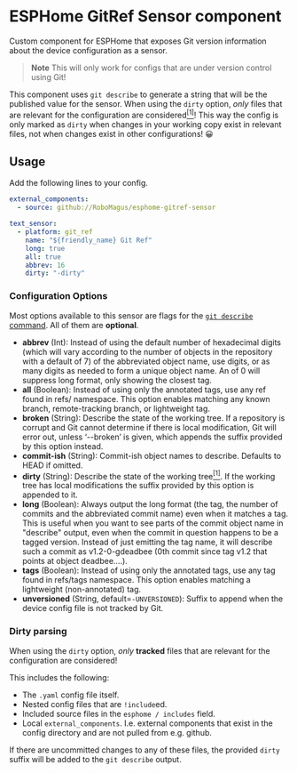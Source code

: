 # ESPHome GitRef Sensor component

Custom component for ESPHome that exposes Git version information about the device configuration as a sensor.

> **Note**
> This will only work for configs that are under version control using Git!


This component uses `git describe` to generate a string that will be the published value for the sensor.
When using the `dirty` option, _only_ files that are relevant for the configuration are considered[<sup>[1]</sup>](#dirty-parsing)!  This way the config is only marked as `dirty` when changes in your working copy exist in relevant files, not when changes exist in other configurations! :grinning:

## Usage

Add the following lines to your config.

```yaml
external_components:
  - source: github://RoboMagus/esphome-gitref-sensor

text_sensor:
  - platform: git_ref
    name: "${friendly_name} Git Ref"
    long: true
    all: true
    abbrev: 16
    dirty: "-dirty"
```

### Configuration Options

Most options available to this sensor are flags for the [`git describe` command](https://git-scm.com/docs/git-describe).
All of them are **optional**.

- **abbrev** (Int): Instead of using the default number of hexadecimal digits (which will vary according to the number of objects in the repository with a default of 7) of the abbreviated object name, use <n> digits, or as many digits as needed to form a unique object name. An <n> of 0 will suppress long format, only showing the closest tag.
- **all** (Boolean): Instead of using only the annotated tags, use any ref found in refs/ namespace. This option enables matching any known branch, remote-tracking branch, or lightweight tag.
- **broken** (String): Describe the state of the working tree. If a repository is corrupt and Git cannot determine if there is local modification, Git will error out, unless ‘--broken’ is given, which appends the suffix provided by this option instead.
- **commit-ish** (String): Commit-ish object names to describe. Defaults to HEAD if omitted.
- **dirty** (String): Describe the state of the working tree[<sup>[1]</sup>](#dirty-parsing). If the working tree has local modifications the suffix provided by this option is appended to it.
- **long** (Boolean): Always output the long format (the tag, the number of commits and the abbreviated commit name) even when it matches a tag. This is useful when you want to see parts of the commit object name in "describe" output, even when the commit in question happens to be a tagged version. Instead of just emitting the tag name, it will describe such a commit as v1.2-0-gdeadbee (0th commit since tag v1.2 that points at object deadbee…​.).
- **tags** (Boolean): Instead of using only the annotated tags, use any tag found in refs/tags namespace. This option enables matching a lightweight (non-annotated) tag.
- **unversioned** (String, default=`-UNVERSIONED`): Suffix to append when the device config file is not tracked by Git.

### Dirty parsing
When using the `dirty` option, _only_ **tracked** files that are relevant for the configuration are considered!
  
This includes the following:

- The `.yaml` config file itself.
- Nested config files that are `!include`ed.
- Included source files in the `esphome / includes` field.
- Local `external_components`. I.e. external components that exist in the config directory and are not pulled from e.g. github.

If there are uncommitted changes to any of these files, the provided `dirty` suffix will be added to the `git describe` output.


